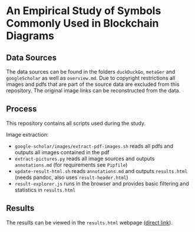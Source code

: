 # An Empirical Study of Symbols Commonly Used in Blockchain Diagrams

## Data Sources

The data sources can be found in the folders `duckDuckGo`, `metaGer` and `googleScholar` as well as `overview.md`.
Due to copyright restrictions all images and pdfs that are part of the source data are excluded from this repository.
The original image links can be reconstructed from the data.

## Process

This repository contains all scripts used during the study.

Image extraction:
* `google-scholar/images/extract-pdf-images.sh` reads all pdfs and outputs all images contained in the pdf
* `extract-pictures.py` reads all image sources and outputs `annotations.md` (for requirements see `Pipfile`)
* `update-result-html.sh` reads `annotations.md` and outputs `results.html` (needs pandoc, also uses `result-header.html`)
* `result-explorer.js` runs in the browser and provides basic filtering and statistics in `results.html`

## Results

The results can be viewed in the `results.html` webpage ([direct link](https://tihbs.github.io/blockchain-diagram-symbols/results)).
